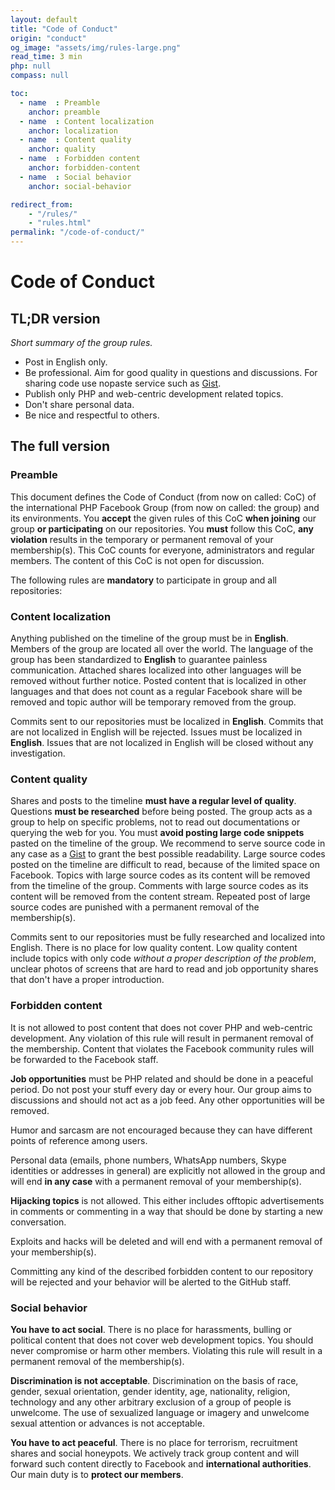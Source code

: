 ```yaml
---
layout: default
title: "Code of Conduct"
origin: "conduct"
og_image: "assets/img/rules-large.png"
read_time: 3 min
php: null
compass: null

toc:
  - name  : Preamble
    anchor: preamble
  - name  : Content localization
    anchor: localization
  - name  : Content quality
    anchor: quality
  - name  : Forbidden content
    anchor: forbidden-content
  - name  : Social behavior
    anchor: social-behavior

redirect_from:
    - "/rules/"
    - "rules.html"
permalink: "/code-of-conduct/"
---
```


# Code of Conduct

## TL;DR version

*Short summary of the group rules.*

* Post in English only.
* Be professional. Aim for good quality in questions and discussions. For sharing
  code use nopaste service such as [Gist](https://gist.github.com).
* Publish only PHP and web-centric development related topics.
* Don't share personal data.
* Be nice and respectful to others.

## The full version

### Preamble

This document defines the Code of Conduct (from now on called: CoC) of the
international PHP Facebook Group (from now on called: the group) and its environments.
You **accept** the given rules of this CoC **when joining** our group **or participating**
on our repositories. You **must** follow this CoC, **any violation** results in
the temporary or permanent removal of your membership(s). This CoC counts for
everyone, administrators and regular members. The content of this CoC is not
open for discussion.

The following rules are **mandatory** to participate in group and all repositories:

### Content localization

Anything published on the timeline of the group must be in **English**. Members
of the group are located all over the world. The language of the group has been
standardized to **English** to guarantee painless communication. Attached shares
localized into other languages will be removed without further notice. Posted
content that is localized in other languages and that does not count as a regular
Facebook share will be removed and topic author will be temporary removed from
the group.

Commits sent to our repositories must be localized in **English**. Commits that
are not localized in English will be rejected. Issues must be localized in
**English**. Issues that are not localized in English will be closed without any
investigation.

### Content quality

Shares and posts to the timeline **must have a regular level of quality**.
Questions **must be researched** before being posted. The group acts as a group
to help on specific problems, not to read out documentations or querying the web
for you. You must **avoid posting large code snippets** pasted on the timeline
of the group. We recommend to serve source code in any case as a [Gist](https://gist.github.com)
to grant the best possible readability. Large source codes posted on the timeline
are difficult to read, because of the limited space on Facebook. Topics with
large source codes as its content will be removed from the timeline of the group.
Comments with large source codes as its content will be removed from the content
stream. Repeated post of large source codes are punished with a permanent
removal of the membership(s).

Commits sent to our repositories must be fully researched and localized into
English. There is no place for low quality content. Low quality content include
topics with only code *without a proper description of the problem*, unclear
photos of screens that are hard to read and job opportunity shares that don't
have a proper introduction.

### Forbidden content

It is not allowed to post content that does not cover PHP and web-centric
development. Any violation of this rule will result in permanent removal of the
membership. Content that violates the Facebook community rules will be forwarded
to the Facebook staff.

**Job opportunities** must be PHP related and should be done in a peaceful period.
Do not post your stuff every day or every hour. Our group aims to discussions and
should not act as a job feed. Any other opportunities will be removed.

Humor and sarcasm are not encouraged because they can have different points of
reference among users.

Personal data (emails, phone numbers, WhatsApp numbers, Skype identities or
addresses in general) are explicitly not allowed in the group and will end
**in any case** with a permanent removal of your membership(s).

**Hijacking topics** is not allowed. This either includes offtopic advertisements
in comments or commenting in a way that should be done by starting a new
conversation.

Exploits and hacks will be deleted and will end with a permanent removal of your
membership(s).

Committing any kind of the described forbidden content to our repository will be
rejected and your behavior will be alerted to the GitHub staff.

### Social behavior

**You have to act social**. There is no place for harassments, bulling or political
content that does not cover web development topics. You should never compromise
or harm other members. Violating this rule will result in a permanent removal of
the membership(s).

**Discrimination is not acceptable**. Discrimination on the basis of race, gender,
sexual orientation, gender identity, age, nationality, religion, technology and
any other arbitrary exclusion of a group of people is unwelcome. The use of
sexualized language or imagery and unwelcome sexual attention or advances is not
acceptable.

**You have to act peaceful**. There is no place for terrorism, recruitment shares
and social honeypots. We actively track group content and will forward such
content directly to Facebook and **international authorities**. Our main duty is
to **protect our members**.
